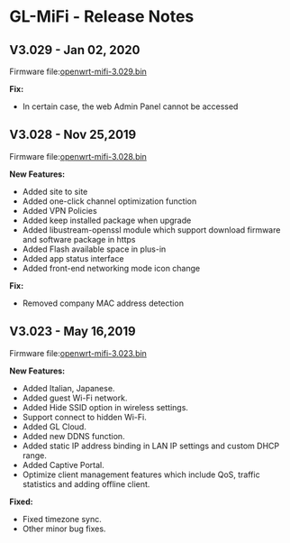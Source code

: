 # GL-MiFi - Release Notes


## V3.029 - Jan 02, 2020

Firmware file:[openwrt-mifi-3.029.bin](https://s3.us-east-2.amazonaws.com/download.gl-inet.com/firmware/mifi/v1/openwrt-mifi-3.029.bin)

**Fix:**

- In certain case, the web Admin Panel cannot be accessed

## V3.028 - Nov 25,2019

Firmware file:[openwrt-mifi-3.028.bin](https://s3.us-east-2.amazonaws.com/download.gl-inet.com/firmware/mifi/v1/openwrt-mifi-3.028.bin)

**New Features:**


- Added site to site
- Added one-click channel optimization function
- Added VPN Policies
- Added keep installed package when upgrade
- Added libustream-openssl module which support download firmware and software package in https
- Added Flash available space in plus-in
- Added app status interface
- Added front-end networking mode icon change

**Fix:**

- Removed company MAC address detection


## V3.023 - May 16,2019

Firmware file:[openwrt-mifi-3.023.bin](https://s3.us-east-2.amazonaws.com/download.gl-inet.com/firmware/mifi/v1/openwrt-mifi-3.023.bin)

**New Features:**


- Added Italian, Japanese.
- Added guest Wi-Fi network.
- Added Hide SSID option in wireless settings.
- Support connect to hidden Wi-Fi.
- Added GL Cloud.
- Added new DDNS function.
- Added static IP address binding in LAN IP settings and custom DHCP range.
- Added Captive Portal.
- Optimize client management features which include QoS, traffic statistics and adding offline client.

**Fixed:**


- Fixed timezone sync.
- Other minor bug fixes.

